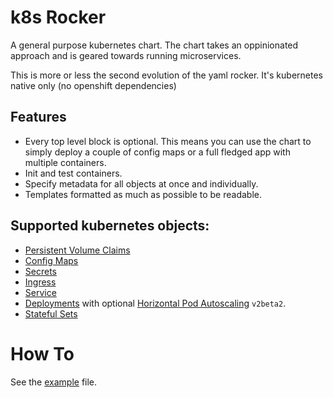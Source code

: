 # k8s Rocker
A general purpose kubernetes chart.
The chart takes an oppinionated approach and is geared towards running microservices.

This is more or less the second evolution of the yaml rocker.
It's kubernetes native only (no openshift dependencies)

## Features
- Every top level block is optional.
  This means you can use the chart to simply deploy a couple of config maps or a full fledged app with multiple containers.
- Init and test containers.
- Specify metadata for all objects at once and individually.
- Templates formatted as much as possible to be readable.

## Supported kubernetes objects:
- [Persistent Volume Claims](https://kubernetes.io/docs/reference/kubernetes-api/config-and-storage-resources/persistent-volume-claim-v1/)
- [Config Maps](https://kubernetes.io/docs/reference/kubernetes-api/config-and-storage-resources/config-map-v1/)
- [Secrets](https://kubernetes.io/docs/reference/kubernetes-api/config-and-storage-resources/secret-v1/)
- [Ingress](https://kubernetes.io/docs/reference/kubernetes-api/service-resources/ingress-v1/)
- [Service](https://kubernetes.io/docs/reference/kubernetes-api/service-resources/service-v1/)
- [Deployments](https://kubernetes.io/docs/reference/kubernetes-api/workload-resources/deployment-v1/) with optional [Horizontal Pod Autoscaling](https://kubernetes.io/docs/reference/kubernetes-api/workload-resources/horizontal-pod-autoscaler-v2beta2/) `v2beta2`.
- [Stateful Sets](https://kubernetes.io/docs/reference/kubernetes-api/workload-resources/stateful-set-v1/)

# How To
See the [example](example.yaml) file.
